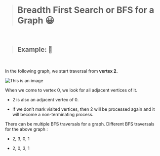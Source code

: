 > # Breadth First Search or BFS for a Graph :grinning:
<br>

> ## Example:  :thinking:
<br>

In the following graph, we start traversal from **vertex 2.**
<br>

![This is an image](https://user-images.githubusercontent.com/106904437/200471796-fd22d595-84dc-4f38-b7d9-2910850681b3.png)
<br> 

When we come to vertex 0, we look for all adjacent vertices of it. 
<br>

- 2 is also an adjacent vertex of 0. <br>


- If we don’t mark visited vertices, then 2 will be processed again and it will become a non-terminating process.
<bt>
  
There can be multiple BFS traversals for a graph. Different BFS traversals for the above graph :
  <br>
 
 - 2, 3, 0, 1<br>
  
  
- 2, 0, 3, 1
  <br>
  

